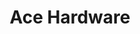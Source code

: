 ---
title: "Ace Hardware"
url: /colorado-springs/ace-hardware-west-uintah-street/
shop: Baumarkt
---